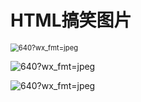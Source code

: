 # HTML搞笑图片

<img src="http://xyb.wyxjava.com/2e9e71939702a9320731e7206c989da8b50888ab.jpg@942w_1098h_progressive.webp" alt="640?wx_fmt=jpeg" style="zoom: 80%;" />



![640?wx_fmt=jpeg](http://xyb.wyxjava.com/6330c8119f1a11f1a5a791af9a66a2b2006f2c3e.jpg@647w_1151h_progressive.webp)



![640?wx_fmt=jpeg](http://xyb.wyxjava.com/5e7103c4a1b33ef606607d2a6356ee26c5915997.jpg@656w_954h_progressive.webp)